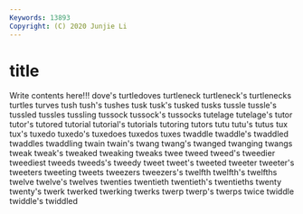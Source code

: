 ```yaml
---
Keywords: 13893
Copyright: (C) 2020 Junjie Li
---
```


# title

Write contents here!!!
dove's 
turtledoves 
turtleneck 
turtleneck's 
turtlenecks 
turtles 
turves 
tush 
tush's
tushes 
tusk 
tusk's 
tusked 
tusks 
tussle 
tussle's 
tussled 
tussles 
tussling
tussock 
tussock's 
tussocks 
tutelage 
tutelage's 
tutor 
tutor's 
tutored 
tutorial 
tutorial's
tutorials 
tutoring 
tutors 
tutu 
tutu's 
tutus 
tux 
tux's 
tuxedo 
tuxedo's
tuxedoes 
tuxedos 
tuxes 
twaddle 
twaddle's 
twaddled 
twaddles 
twaddling 
twain 
twain's
twang 
twang's 
twanged 
twanging 
twangs 
tweak 
tweak's 
tweaked 
tweaking 
tweaks
twee 
tweed 
tweed's 
tweedier 
tweediest 
tweeds 
tweeds's 
tweedy 
tweet 
tweet's
tweeted 
tweeter 
tweeter's 
tweeters 
tweeting 
tweets 
tweezers 
tweezers's 
twelfth 
twelfth's
twelfths 
twelve 
twelve's 
twelves 
twenties 
twentieth 
twentieth's 
twentieths 
twenty 
twenty's
twerk 
twerked 
twerking 
twerks 
twerp 
twerp's 
twerps 
twice 
twiddle 
twiddle's
twiddled 
